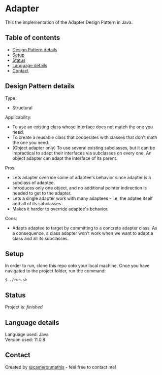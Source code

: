 # Adapter
This the implementation of the Adapter Design Pattern in Java.

## Table of contents
* [Design Pattern details](#Design-Pattern-details)
* [Setup](#setup)
* [Status](#status)
* [Language details](#Language-details)
* [Contact](#contact)

## Design Pattern details
Type:
* Structural

Applicability:
* To use an existing class whose interface does not match the one you need.
* To create a reusable class that cooperates with classes that don't math the one you need.
* (Object adapter only) To use several existing subclasses, but it can be impractical to adapt their interfaces via subclasses on every one. An object adapter can adapt the interface of its parent.

Pros:
* Lets adapter override some of adaptee's behavior since adapter is a subclass of adaptee.
* Introduces only one object, and no additional pointer indirection is needed to get to the adapter.
* Lets a single adapter work with many adaptees - i.e. the adptee itself and all of its subclasses.
* Makes it harder to override adaptee's behavior.

Cons:
* Adapts adaptee to target by committing to a concrete adapter class. As a consequence, a class adapter won't work when we want to adapt a class and all its subclasses.

## Setup
In order to run, clone this repo onto your local machine. Once you have navigated to the project folder, run the command:

	$ ./run.sh

## Status
Project is: _finished_

## Language details
Language used: Java </br>
Version used: 11.0.8

## Contact
Created by [@cameronmathis](https://github.com/cameronmathis/) - feel free to contact me!
